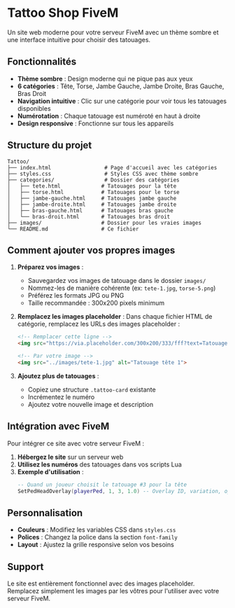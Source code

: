 # Tattoo Shop FiveM

Un site web moderne pour votre serveur FiveM avec un thème sombre et une interface intuitive pour choisir des tatouages.

## Fonctionnalités

- **Thème sombre** : Design moderne qui ne pique pas aux yeux
- **6 catégories** : Tête, Torse, Jambe Gauche, Jambe Droite, Bras Gauche, Bras Droit
- **Navigation intuitive** : Clic sur une catégorie pour voir tous les tatouages disponibles
- **Numérotation** : Chaque tatouage est numéroté en haut à droite
- **Design responsive** : Fonctionne sur tous les appareils

## Structure du projet

```
Tattoo/
├── index.html                 # Page d'accueil avec les catégories
├── styles.css                 # Styles CSS avec thème sombre
├── categories/                # Dossier des catégories
│   ├── tete.html             # Tatouages pour la tête
│   ├── torse.html            # Tatouages pour le torse
│   ├── jambe-gauche.html     # Tatouages jambe gauche
│   ├── jambe-droite.html     # Tatouages jambe droite
│   ├── bras-gauche.html      # Tatouages bras gauche
│   └── bras-droit.html       # Tatouages bras droit
├── images/                   # Dossier pour les vraies images
└── README.md                 # Ce fichier
```

## Comment ajouter vos propres images

1. **Préparez vos images** :
   - Sauvegardez vos images de tatouage dans le dossier `images/`
   - Nommez-les de manière cohérente (ex: `tete-1.jpg`, `torse-5.png`)
   - Préférez les formats JPG ou PNG
   - Taille recommandée : 300x200 pixels minimum

2. **Remplacez les images placeholder** :
   Dans chaque fichier HTML de catégorie, remplacez les URLs des images placeholder :
   ```html
   <!-- Remplacer cette ligne -->
   <img src="https://via.placeholder.com/300x200/333/fff?text=Tatouage+Tete+1" alt="Tatouage tête 1">

   <!-- Par votre image -->
   <img src="../images/tete-1.jpg" alt="Tatouage tête 1">
   ```

3. **Ajoutez plus de tatouages** :
   - Copiez une structure `.tattoo-card` existante
   - Incrémentez le numéro
   - Ajoutez votre nouvelle image et description

## Intégration avec FiveM

Pour intégrer ce site avec votre serveur FiveM :

1. **Hébergez le site** sur un serveur web
2. **Utilisez les numéros** des tatouages dans vos scripts Lua
3. **Exemple d'utilisation** :
   ```lua
   -- Quand un joueur choisit le tatouage #3 pour la tête
   SetPedHeadOverlay(playerPed, 1, 3, 1.0) -- Overlay ID, variation, opacity
   ```

## Personnalisation

- **Couleurs** : Modifiez les variables CSS dans `styles.css`
- **Polices** : Changez la police dans la section `font-family`
- **Layout** : Ajustez la grille responsive selon vos besoins

## Support

Le site est entièrement fonctionnel avec des images placeholder. Remplacez simplement les images par les vôtres pour l'utiliser avec votre serveur FiveM.
